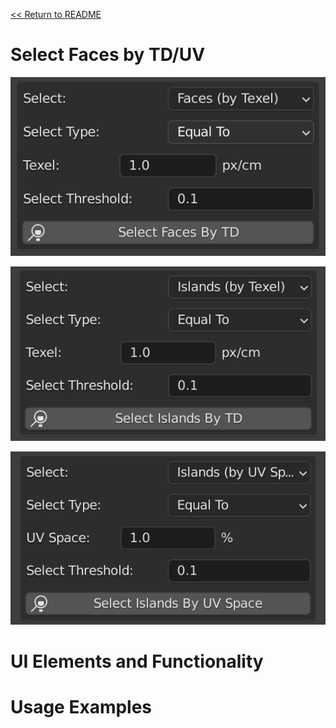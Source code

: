 [<< Return to README](../README.md#documentation)

# Select Faces by TD/UV

![Select TD Face](./images/ui/select_faces_texel_panel.png)

![Select TD Island](./images/ui/select_islands_texel_panel.png)

![Select UV Island](./images/ui/select_islands_uv_panel.png)

# UI Elements and Functionality



# Usage Examples